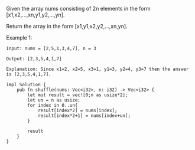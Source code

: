Given the array nums consisting of 2n elements in the form [x1,x2,...,xn,y1,y2,...,yn].

Return the array in the form [x1,y1,x2,y2,...,xn,yn].

Example 1:
```
Input: nums = [2,5,1,3,4,7], n = 3 

Output: [2,3,5,4,1,7] 

Explanation: Since x1=2, x2=5, x3=1, y1=3, y2=4, y3=7 then the answer is [2,3,5,4,1,7].
```

```
impl Solution {
    pub fn shuffle(nums: Vec<i32>, n: i32) -> Vec<i32> {
        let mut result = vec![0;n as usize*2];
        let un = n as usize;
        for index in 0..un{
            result[index*2] = nums[index];
            result[index*2+1] = nums[index+un];
        }
        
        result
    }
}
```
